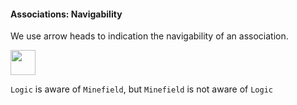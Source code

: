 <link rel="stylesheet" href="{{baseUrl}}/css/textbook.css">

<div class="website-content">

#### Associations: Navigability

<div id="main">

We use arrow heads to indication the navigability of an association.

<tip-box>

<img src="{{baseUrl}}/uml/classDiagrams/associations/navigability/images/logicMinefield.png" height="40" />
<p/>

`Logic` is aware of `Minefield`, but `Minefield` is not aware of `Logic`

</tip-box>

<!-- extras ------------------------------------------------------------------------------------ -->

<panel header=":paperclip: Extras" expandable type="seamless" expanded>

  <panel header=":mortar_board: Learning Outcomes" expandable type="seamless">
    <include src="exercises.md" />
  </panel>

  <panel header=":package: Resources" expandable type="seamless">
    <include src="resources.md" />
  </panel>

  <panel header=":laughing: Humor" expandable type="seamless">
    <include src="humor.md" />
  </panel>

</panel>

</div>
</div>
